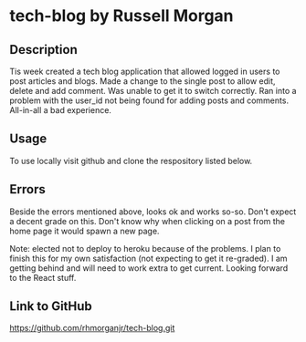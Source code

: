 # tech-blog by Russell Morgan

## Description
Tis week created a tech blog application that allowed logged in users to post articles and blogs. Made a change to the single post to allow edit, delete and add comment. Was unable to get it to switch correctly. Ran into a problem with the user_id not being found for adding posts and comments. All-in-all a bad experience.

## Usage
To use locally visit github and clone the respository listed below.

## Errors
Beside the errors mentioned above, looks ok and works so-so. Don't expect a decent grade on this. Don't know why when clicking on a post from the home page it would spawn a new page.

Note: elected not to deploy to heroku because of the problems. I plan to finish this for my own satisfaction (not expecting to get it re-graded). I am getting behind and will need to work extra to get current. Looking forward to the React stuff.

## Link to GitHub
https://github.com/rhmorganjr/tech-blog.git
